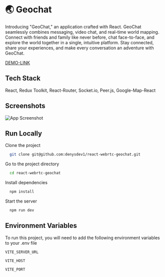 # 🌏 Geochat

Introducing "GeoChat," an application crafted with React. GeoChat seamlessly combines messaging, video chat, and real-time world mapping. Connect with friends and family like never before, chat face-to-face, and explore the world together in a single, intuitive platform. Stay connected, share your experiences, and make every conversation an adventure with GeoChat.

[DEMO-LINK](https://react-webrtc-geochat.vercel.app/)

## Tech Stack

React, Redux Toolkit, React-Router, Socket.io, Peer.js, Google-Map-React

## Screenshots
![App Screenshot](https://imgur.com/H6jHyCU.png)

## Run Locally

Clone the project

```bash
  git clone git@github.com:denysdev1/react-webrtc-geochat.git
```

Go to the project directory

```bash
  cd react-webrtc-geochat
```

Install dependencies

```bash
  npm install
```

Start the server

```bash
  npm run dev
```


## Environment Variables

To run this project, you will need to add the following environment variables to your .env file

`VITE_SERVER_URL`

`VITE_HOST`

`VITE_PORT`

